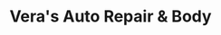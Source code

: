 ---
title: "Vera's Auto Repair & Body"
url: /georgetown/veras-auto-repair-and-body/
shop: car repair
---